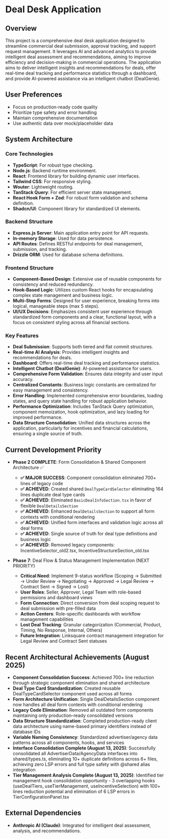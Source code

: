 # Deal Desk Application

## Overview
This project is a comprehensive deal desk application designed to streamline commercial deal submission, approval tracking, and support request management. It leverages AI and advanced analytics to provide intelligent deal assessment and recommendations, aiming to improve efficiency and decision-making in commercial operations. The application aims to deliver intelligent insights and recommendations for deals, offer real-time deal tracking and performance statistics through a dashboard, and provide AI-powered assistance via an intelligent chatbot (DealGenie).

## User Preferences
- Focus on production-ready code quality
- Prioritize type safety and error handling
- Maintain comprehensive documentation
- Use authentic data over mock/placeholder data

## System Architecture

### Core Technologies
- **TypeScript**: For robust type checking.
- **Node.js**: Backend runtime environment.
- **React**: Frontend library for building dynamic user interfaces.
- **Tailwind CSS**: For responsive styling.
- **Wouter**: Lightweight routing.
- **TanStack Query**: For efficient server state management.
- **React Hook Form + Zod**: For robust form validation and schema definition.
- **Shadcn/UI**: Component library for standardized UI elements.

### Backend Structure
- **Express.js Server**: Main application entry point for API requests.
- **In-memory Storage**: Used for data persistence.
- **API Routes**: Defines RESTful endpoints for deal management, submission, and tracking.
- **Drizzle ORM**: Used for database schema definitions.

### Frontend Structure
- **Component-Based Design**: Extensive use of reusable components for consistency and reduced redundancy.
- **Hook-Based Logic**: Utilizes custom React hooks for encapsulating complex state management and business logic.
- **Multi-Step Forms**: Designed for user experience, breaking forms into logical, manageable steps (max 5 steps).
- **UI/UX Decisions**: Emphasizes consistent user experience through standardized form components and a clear, functional layout, with a focus on consistent styling across all financial sections.

### Key Features
- **Deal Submission**: Supports both tiered and flat commit structures.
- **Real-time AI Analysis**: Provides intelligent insights and recommendations for deals.
- **Dashboard**: Offers real-time deal tracking and performance statistics.
- **Intelligent Chatbot (DealGenie)**: AI-powered assistance for users.
- **Comprehensive Form Validation**: Ensures data integrity and user input accuracy.
- **Centralized Constants**: Business logic constants are centralized for easy management and consistency.
- **Error Handling**: Implemented comprehensive error boundaries, loading states, and query state handling for robust application behavior.
- **Performance Optimization**: Includes TanStack Query optimization, component memoization, hook optimization, and lazy loading for improved performance.
- **Data Structure Consolidation**: Unified data structures across the application, particularly for incentives and financial calculations, ensuring a single source of truth.

## Current Development Priority
- **Phase 2 COMPLETE**: Form Consolidation & Shared Component Architecture ✅
  - **✅ MAJOR SUCCESS**: Component consolidation eliminated 700+ lines of legacy code
  - **✅ ACHIEVED**: Created shared `DealTypeCardSelector` eliminating 164 lines duplicate deal type cards
  - **✅ ACHIEVED**: Eliminated `BasicDealInfoSection.tsx` in favor of flexible `DealDetailsSection`
  - **✅ ACHIEVED**: Enhanced `DealDetailsSection` to support all form contexts with conditional rendering
  - **✅ ACHIEVED**: Unified form interfaces and validation logic across all deal forms
  - **✅ ACHIEVED**: Single source of truth for deal type definitions and business logic
  - **✅ ACHIEVED**: Removed legacy components: IncentiveSelector_old2.tsx, IncentiveStructureSection_old.tsx

- **Phase 7**: Deal Flow & Status Management Implementation (NEXT PRIORITY)
  - **Critical Need**: Implement 9-status workflow (Scoping → Submitted → Under Review → Negotiating → Approved → Legal Review → Contract Sent → Signed → Lost)
  - **User Roles**: Seller, Approver, Legal Team with role-based permissions and dashboard views
  - **Form Connection**: Direct conversion from deal scoping request to deal submission with pre-filled data
  - **Action Centers**: Role-specific dashboards with workflow management capabilities
  - **Lost Deal Tracking**: Granular categorization (Commercial, Product, Timing, No Response, Internal, Others)
  - **Future Integration**: Linksquare contract management integration for Legal Review and Contract Sent statuses

## Recent Architectural Achievements (August 2025)
- **Component Consolidation Success**: Achieved 700+ line reduction through strategic component elimination and shared architecture
- **Deal Type Card Standardization**: Created reusable DealTypeCardSelector component used across all forms
- **Form Architecture Unification**: Single DealDetailsSection component now handles all deal form contexts with conditional rendering
- **Legacy Code Elimination**: Removed all outdated form components maintaining only production-ready consolidated versions
- **Data Structure Standardization**: Completed production-ready client data architecture using name-based primary identifiers instead of database IDs
- **Variable Naming Consistency**: Standardized advertiser/agency data patterns across all components, hooks, and services
- **Interface Consolidation Complete (August 13, 2025)**: Successfully consolidated all AdvertiserData/AgencyData interfaces into shared/types.ts, eliminating 10+ duplicate definitions across 6+ files, achieving zero LSP errors and full type safety with @shared alias integration
- **Tier Management Analysis Complete (August 13, 2025)**: Identified tier management hook consolidation opportunity - 3 overlapping hooks (useDealTiers, useTierManagement, useIncentiveSelection) with 100+ lines reduction potential and elimination of 6 LSP errors in TierConfigurationPanel.tsx

## External Dependencies
- **Anthropic AI (Claude)**: Integrated for intelligent deal assessment, analysis, and recommendations.